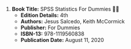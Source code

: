 1. **Book Title:** SPSS Statistics For Dummies 📒🚫
   - **Edition Details:** 4th
   - **Authors:** Jesus Salcedo, Keith McCormick
   - **Publisher:** For Dummies
   - **ISBN-13:** 978-1119560838
   - **Publication Date:** August 11, 2020
